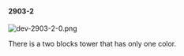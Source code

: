 #### 2903-2
![dev-2903-2-0.png](https://github.com/lil-lab/nlvr/raw/master/nlvr/dev/images/0/dev-2903-2-0.png "dev-2903-2-0.png")

There is a two blocks tower that has only one color.